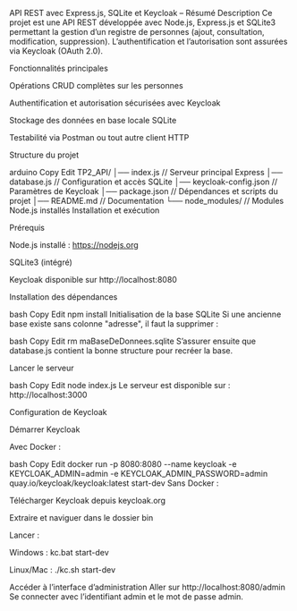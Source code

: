 API REST avec Express.js, SQLite et Keycloak – Résumé
Description
Ce projet est une API REST développée avec Node.js, Express.js et SQLite3 permettant la gestion d’un registre de personnes (ajout, consultation, modification, suppression).
L’authentification et l’autorisation sont assurées via Keycloak (OAuth 2.0).

Fonctionnalités principales

Opérations CRUD complètes sur les personnes

Authentification et autorisation sécurisées avec Keycloak

Stockage des données en base locale SQLite

Testabilité via Postman ou tout autre client HTTP

Structure du projet

arduino
Copy
Edit
TP2_API/
│── index.js              // Serveur principal Express
│── database.js           // Configuration et accès SQLite
│── keycloak-config.json  // Paramètres de Keycloak
│── package.json          // Dépendances et scripts du projet
│── README.md             // Documentation
└── node_modules/         // Modules Node.js installés
Installation et exécution

Prérequis

Node.js installé : https://nodejs.org

SQLite3 (intégré)

Keycloak disponible sur http://localhost:8080

Installation des dépendances

bash
Copy
Edit
npm install
Initialisation de la base SQLite
Si une ancienne base existe sans colonne "adresse", il faut la supprimer :

bash
Copy
Edit
rm maBaseDeDonnees.sqlite
S’assurer ensuite que database.js contient la bonne structure pour recréer la base.

Lancer le serveur

bash
Copy
Edit
node index.js
Le serveur est disponible sur : http://localhost:3000

Configuration de Keycloak

Démarrer Keycloak

Avec Docker :

bash
Copy
Edit
docker run -p 8080:8080 --name keycloak -e KEYCLOAK_ADMIN=admin -e KEYCLOAK_ADMIN_PASSWORD=admin quay.io/keycloak/keycloak:latest start-dev
Sans Docker :

Télécharger Keycloak depuis keycloak.org

Extraire et naviguer dans le dossier bin

Lancer :

Windows : kc.bat start-dev

Linux/Mac : ./kc.sh start-dev

Accéder à l’interface d’administration
Aller sur http://localhost:8080/admin
Se connecter avec l’identifiant admin et le mot de passe admin.
